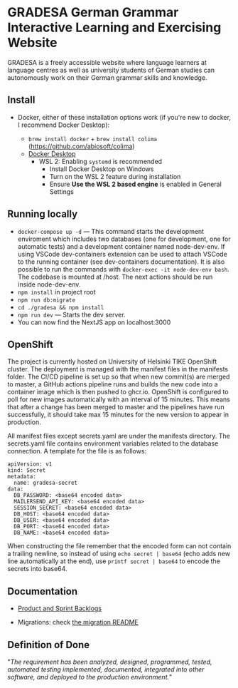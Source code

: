 # GRADESA German Grammar Interactive Learning and Exercising Website

GRADESA is a freely accessible website where language learners at language centres as well as university students of German studies can autonomously work on their German grammar skills and knowledge.

## Install

- Docker, either of these installation options work (if you're new to docker, I recommend Docker Desktop):

  - `brew install docker` + `brew install colima` (https://github.com/abiosoft/colima)
  - [Docker Desktop](https://www.docker.com/products/docker-desktop/)
    - WSL 2: Enabling `systemd` is recommended
      - Install Docker Desktop on Windows
      - Turn on the WSL 2 feature during installation
      - Ensure **Use the WSL 2 based engine** is enabled in General Settings

## Running locally

- `docker-compose up -d` — This command starts the development enviroment which includes two databases (one for development, one for automatic tests) and a development container named node-dev-env. If using VSCode dev-containers extension can be used to attach VSCode to the running container (see dev-containers documentation). It is also possible to run the commands with `docker-exec -it node-dev-env bash`. The codebase is mounted at /host. The next actions should be run inside node-dev-env.
- `npm install` in project root
- `npm run db:migrate`
- `cd ./gradesa && npm install`
- `npm run dev` — Starts the dev server.
- You can now find the NextJS app on localhost:3000

## OpenShift

The project is currently hosted on University of Helsinki TIKE OpenShift cluster. The deployment is managed with the manifest files in the manifests folder. The CI/CD pipeline is set up so that when new commit(s) are merged to master, a GitHub actions pipeline runs and builds the new code into a container image which is then pushed to ghcr.io. OpenShift is configured to poll for new images automatically with an interval of 15 minutes. This means that after a change has been merged to master and the pipelines have run successfully, it should take max 15 minutes for the new version to appear in production.

All manifest files except secrets.yaml are under the manifests directory. The secrets.yaml file contains environment variables related to the database connection. A template for the file is as follows:

```
apiVersion: v1
kind: Secret
metadata:
  name: gradesa-secret
data:
  DB_PASSWORD: <base64 encoded data>
  MAILERSEND_API_KEY: <base64 encoded data>
  SESSION_SECRET: <base64 encoded data>
  DB_HOST: <base64 encoded data>
  DB_USER: <base64 encoded data>
  DB_PORT: <base64 encoded data>
  DB_NAME: <base64 encoded data>
```

When constructing the file remember that the encoded form can not contain a trailing newline, so instead of using `echo secret | base64` (echo adds new line automatically at the end), use `printf secret | base64` to encode the secrets into base64.

## Documentation

- [Product and Sprint Backlogs](https://github.com/orgs/OHTU-German-learning-website/projects/3)

- Migrations: check [the migration README](data/README.md)

## Definition of Done

"_The requirement has been analyzed, designed, programmed, tested, automated testing implemented, documented, integrated into other software, and deployed to the production environment._"

